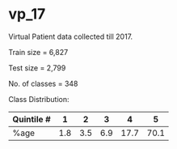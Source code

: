 # vp_17
Virtual Patient data collected till 2017.

Train size = 6,827

Test size = 2,799

No. of classes = 348

Class Distribution:

| Quintile # | 1   | 2   | 3   | 4    | 5    |
|------------|-----|-----|-----|------|------|
| %age       | 1.8 | 3.5 | 6.9 | 17.7 | 70.1 |
